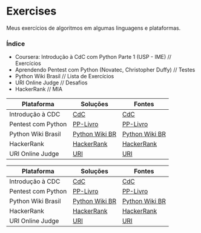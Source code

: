 # Exercises
Meus exercícios de algoritmos em algumas linguagens e plataformas.


### Índice

  - Coursera: Introdução à CdC com Python Parte 1 (USP - IME) // Exercícios
  - Aprendendo Pentest com Python (Novatec, Christopher Duffy) // Testes
  - Python Wiki Brasil // Lista de Exercícios
  - URI Online Judge // Desafios
  - HackerRank // MIA


| Plataforma         | Soluções                                                                                          | Fontes                                                                    |
|--------------------|---------------------------------------------------------------------------------------------------|---------------------------------------------------------------------------|
| Introdução à CDC   | [CdC](https://github.com/deomorxsy/exercises/tree/master/Coursera%20-%20CdC%20com%20Python%20USP) | [CdC](https://www.coursera.org/learn/ciencia-computacao-python-conceitos) |
| Pentest com Python | [PP-Livro](https://github.com/deomorxsy/exercises/tree/master/PP-Livro)                           | [PP-Livro](https://novatec.com.br/livros/python-pentest/)                 |
| Python Wiki Brasil | [Python Wiki BR](https://github.com/deomorxsy/exercises/tree/master/python-brasil)                | [Python Wiki BR](https://wiki.python.org.br/ListaDeExercicios)            |
| HackerRank         | [HackerRank](github.com/deomorxsy/)                                                               | [HackerRank](github.com/deomorxsy/)                                       |
| URI Online Judge   | [URI](github.com/deomorxsy/)                                                                      | [URI](github.com/deomorxsy/)                                              |





| Plataforma         |  Soluções                                                                                         | Fontes                                                                    |
|--------------------|---------------------------------------------------------------------------------------------------|---------------------------------------------------------------------------|
| Introdução à CDC   | [CdC](https://github.com/deomorxsy/exercises/tree/master/Coursera%20-%20CdC%20com%20Python%20USP) | [CdC](https://www.coursera.org/learn/ciencia-computacao-python-conceitos) |
| Pentest com Python | [PP-Livro](https://github.com/deomorxsy/exercises/tree/master/PP-Livro)                           | [PP-Livro](https://novatec.com.br/livros/python-pentest/)                 |
| Python Wiki Brasil | [Python Wiki BR](https://github.com/deomorxsy/exercises/tree/master/python-brasil)                | [Python Wiki BR](https://wiki.python.org.br/ListaDeExercicios)            |
| HackerRank         | [HackerRank](https://github.com/deomorxsy/exercises/tree/master/H-Rank/Python)                    | [HackerRank](https://www.hackerrank.com/domains/python)                   |
| URI Online Judge   | [URI](https://github.com/deomorxsy/exercises/tree/master/Maratonas/URIOnlineJudge/Python)         | [URI](https://www.urionlinejudge.com.br/judge/pt/categories)              |
